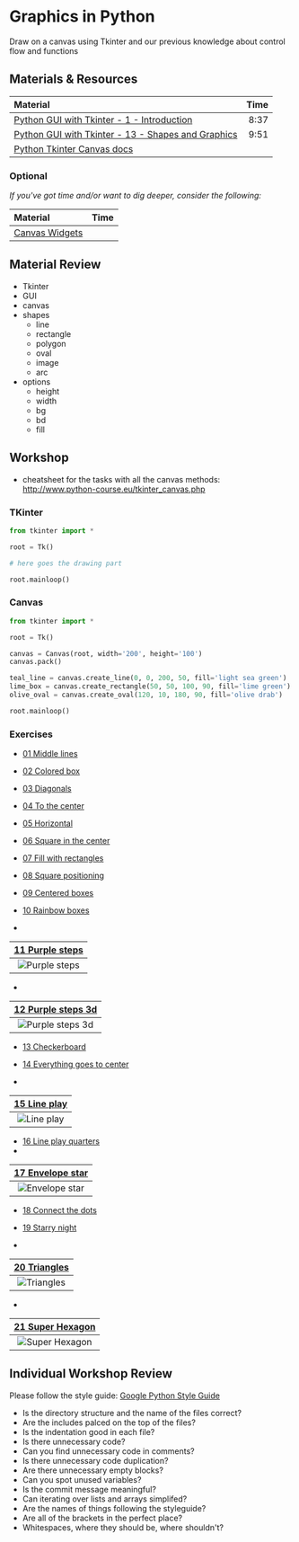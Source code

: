 # Graphics in Python
Draw on a canvas using Tkinter and our previous knowledge about control flow and functions

## Materials & Resources
| Material | Time |
|:---------|-----:|
| [Python GUI with Tkinter - 1 - Introduction](https://www.youtube.com/watch?v=RJB1Ek2Ko_Y&index=1&list=PL6gx4Cwl9DGBwibXFtPtflztSNPGuIB_d) | 8:37 |
| [Python GUI with Tkinter - 13 - Shapes and Graphics](https://www.youtube.com/watch?v=O12aT42okYE&list=PL6gx4Cwl9DGBwibXFtPtflztSNPGuIB_d&index=13) | 9:51 |
| [Python Tkinter Canvas docs](http://www.tutorialspoint.com/python/tk_canvas.htm) | |

### Optional
*If you've got time and/or want to dig deeper, consider the following:*

| Material | Time |
|:---------|-----:|
| [Canvas Widgets](http://www.python-course.eu/tkinter_canvas.php) | |

## Material Review
 - Tkinter
 - GUI
 - canvas
 - shapes
    - line
    - rectangle
    - polygon
    - oval
    - image
    - arc
 - options
    - height
    - width
    - bg
    - bd
    - fill

## Workshop
* cheatsheet for the tasks with all the canvas methods: http://www.python-course.eu/tkinter_canvas.php

### TKinter
```python
from tkinter import *

root = Tk()

# here goes the drawing part

root.mainloop()

```

### Canvas
```python
from tkinter import *

root = Tk()

canvas = Canvas(root, width='200', height='100')
canvas.pack()

teal_line = canvas.create_line(0, 0, 200, 50, fill='light sea green')
lime_box = canvas.create_rectangle(50, 50, 100, 90, fill='lime green')
olive_oval = canvas.create_oval(120, 10, 180, 90, fill='olive drab')

root.mainloop()
```

### Exercises

- [01 Middle lines](line-in-the-middle/line_in_the_middle.py)
- [02 Colored box](colored-box/colored_box.py)
- [03 Diagonals](diagonals/diagonals.py)
- [04 To the center](go-to-center/go_to_center.py)
- [05 Horizontal](horizontal-lines/horizontal_lines.py)


- [06 Square in the center](centered-square/centered_square.py)
- [07 Fill with rectangles](four-rectangles/four_rectangles.py)
- [08 Square positioning](position-square/position_square.py)
- [09 Centered boxes](center-box-function/center_box_function.py)
- [10 Rainbow boxes](rainbow-box-function/rainbow_box_function.py)


-
| [11 Purple steps](purple-steps/purple_steps.py) |
|:--------------:|
| ![Purple steps](purple-steps/r3.png) |
-
| [12 Purple steps 3d](purple-steps-3d/purple_steps_3d.py) |
|:--------------:|
| ![Purple steps 3d](purple-steps-3d/r4.png) |

- [13 Checkerboard](checkerboard/checkerboard.py)
- [14 Everything goes to center](function-to-center/function_to_center.py)

-
| [15 Line play](line-play/line_play.py) |
|:--------------:|
| ![Line play](line-play/r1.png) |

- [16 Line play quarters](line-play-quarters/line_play_quarters.py)
-
| [17 Envelope star](envelope-star/envelope_star.py) |
|:--------------:|
| ![Envelope star](envelope-star/r2.png) |

- [18 Connect the dots](connect-the-dots/connect_the_dots.py)
- [19 Starry night](starry-night/starry_night.py)

-
| [20 Triangles](triangles/triangles.py) |
|:--------------:|
| ![Triangles](triangles/r5.png) |

-
| [21 Super Hexagon](super-hexagon/super_hexagon.py) |
|:--------------:|
| ![Super Hexagon](super-hexagon/r6.gif) |



## Individual Workshop Review
Please follow the style guide: [Google Python Style Guide](https://google.github.io/styleguide/pyguide.html)

- Is the directory structure and the name of the files correct?
- Are the includes palced on the top of the files?
- Is the indentation good in each file?
- Is there unnecessary code?
- Can you find unnecessary code in comments?
- Is there unnecessary code duplication?
- Are there unnecessary empty blocks?
- Can you spot unused variables?
- Is the commit message meaningful?
- Can iterating over lists and arrays simplifed?
- Are the names of things following the styleguide?
- Are all of the brackets in the perfect place?
- Whitespaces, where they should be, where shouldn't?
